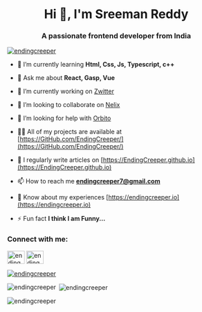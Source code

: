 <h1 align="center">Hi 👋, I'm Sreeman Reddy</h1>
<h3 align="center">A passionate frontend developer from India</h3>

<p align="left"> <a href="https://twitter.com/endingcreeper" target="blank"><img src="https://img.shields.io/twitter/follow/endingcreeper?logo=twitter&style=for-the-badge" alt="endingcreeper" /></a> </p>

- 🌱 I’m currently learning **Html, Css, Js, Typescript, c++**

- 💬 Ask me about **React, Gasp, Vue**

- 🔭 I’m currently working on [Zwitter](https://GitHub.com/EndingCreeper/Zwitter)

- 👯 I’m looking to collaborate on [Nelix](https://GitHub.com/EndingCreeper/Nelix)

- 🤝 I’m looking for help with [Orbito](https://GitHub.com/EndingCreeper/Orbito)

- 👨‍💻 All of my projects are available at [https://GitHub.com/EndingCreeper/](https://GitHub.com/EndingCreeper/)

- 📝 I regularly write articles on [https://EndingCreeper.github.io](https://EndingCreeper.github.io)

- 📫 How to reach me **endingcreeper7@gmail.com**

- 📄 Know about my experiences [https://endingcreeper.io](https://endingcreeper.io)

- ⚡ Fun fact **I think I am Funny...**

<h3 align="left">Connect with me:</h3>
<p align="left">
<a href="https://twitter.com/endingcreeper" target="blank"><img align="center" src="https://raw.githubusercontent.com/rahuldkjain/github-profile-readme-generator/master/src/images/icons/Social/twitter.svg" alt="endingcreeper" height="30" width="40" /></a>
<a href="https://instagram.com/endingcreeper" target="blank"><img align="center" src="https://raw.githubusercontent.com/rahuldkjain/github-profile-readme-generator/master/src/images/icons/Social/instagram.svg" alt="endingcreeper" height="30" width="40" /></a>
</p>

<p align="left"> <a href="https://github.com/ryo-ma/github-profile-trophy"><img src="https://github-profile-trophy.vercel.app/?username=endingcreeper" alt="endingcreeper" /></a> </p>

<p><img align="left" src="https://github-readme-stats.vercel.app/api/top-langs?username=endingcreeper&show_icons=true&locale=en&layout=compact" alt="endingcreeper" /></p>

<p>&nbsp;<img align="center" src="https://github-readme-stats.vercel.app/api?username=endingcreeper&show_icons=true&locale=en" alt="endingcreeper" /></p>

<p><img align="center" src="https://github-readme-streak-stats.herokuapp.com/?user=endingcreeper&" alt="endingcreeper" /></p>
















